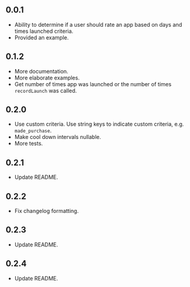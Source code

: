 ## 0.0.1

* Ability to determine if a user should rate an app based on days and times launched criteria.
* Provided an example.

## 0.1.2

* More documentation.
* More elaborate examples.
* Get number of times app was launched or the number of times `recordLaunch` was called.

## 0.2.0

* Use custom criteria. Use string keys to indicate custom criteria, e.g. `made_purchase`.
* Make cool down intervals nullable.
* More tests.

## 0.2.1

* Update README.

## 0.2.2

* Fix changelog formatting.

## 0.2.3

* Update README.

## 0.2.4

* Update README.